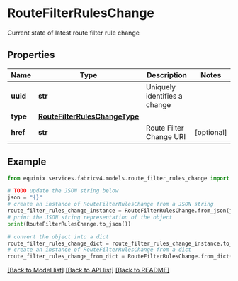 # RouteFilterRulesChange

Current state of latest route filter rule change

## Properties

Name | Type | Description | Notes
------------ | ------------- | ------------- | -------------
**uuid** | **str** | Uniquely identifies a change | 
**type** | [**RouteFilterRulesChangeType**](RouteFilterRulesChangeType.md) |  | 
**href** | **str** | Route Filter Change URI | [optional] 

## Example

```python
from equinix.services.fabricv4.models.route_filter_rules_change import RouteFilterRulesChange

# TODO update the JSON string below
json = "{}"
# create an instance of RouteFilterRulesChange from a JSON string
route_filter_rules_change_instance = RouteFilterRulesChange.from_json(json)
# print the JSON string representation of the object
print(RouteFilterRulesChange.to_json())

# convert the object into a dict
route_filter_rules_change_dict = route_filter_rules_change_instance.to_dict()
# create an instance of RouteFilterRulesChange from a dict
route_filter_rules_change_from_dict = RouteFilterRulesChange.from_dict(route_filter_rules_change_dict)
```
[[Back to Model list]](../README.md#documentation-for-models) [[Back to API list]](../README.md#documentation-for-api-endpoints) [[Back to README]](../README.md)


